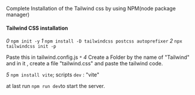 Complete Installation of the Tailwind css by using NPM(node package manager)

#### Tailwind CSS installation

_0_ `npm init -y`
_1_ `npm install -D tailwindcss postcss autoprefixer`
_2_ `npx tailwindcss init -p`

Paste this in tailwind.config.js `*`
_4_ Create a Folder by the name of "Tailwind" and in it , create a file "tailwind.css" and paste the tailwind code.

_5_ `npm install vite`;
scripts
`dev` : "vite"

at last run `npm run dev`to start the server.
